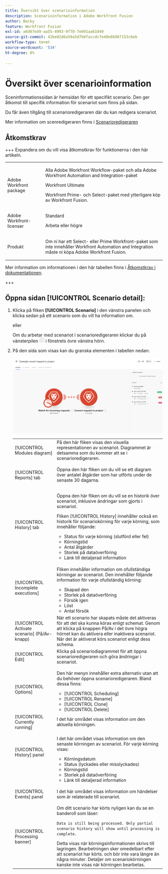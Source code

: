 ```yaml
---
title: Översikt över scenarioinformation
description: Scenarioinformation i Adobe Workfront Fusion
author: Becky
feature: Workfront Fusion
exl-id: a6d07ed9-aa55-4993-9f78-7e691aa61049
source-git-commit: 42be02d6a59a5d7b8faccdcfe40e8b967153c6eb
workflow-type: tm+mt
source-wordcount: '534'
ht-degree: 0%

---
```


# Översikt över scenarioinformation

Sceninformationssidan är hemsidan för ett specifikt scenario. Den ger åtkomst till specifik information för scenariot som finns på sidan.

Du får även tillgång till scenarioredigeraren där du kan redigera scenariot.

Mer information om scenredigeraren finns i [Scenarioredigeraren](/help/workfront-fusion/get-started-with-fusion/navigate-fusion/scenario-editor.md)

## Åtkomstkrav

+++ Expandera om du vill visa åtkomstkrav för funktionerna i den här artikeln.

<table style="table-layout:auto">
 <col> 
 <col> 
 <tbody> 
  <tr> 
   <td role="rowheader">Adobe Workfront package</td> 
   <td> <p>Alla Adobe Workfront Workflow-paket och alla Adobe Workfront Automation and Integration-paket</p><p>Workfront Ultimate</p><p>Workfront Prime- och Select-paket med ytterligare köp av Workfront Fusion.</p> </td> 
  </tr> 
  <tr data-mc-conditions=""> 
   <td role="rowheader">Adobe Workfront-licenser</td> 
   <td> <p>Standard</p><p>Arbeta eller högre</p> </td> 
  </tr> 
  <tr> 
   <td role="rowheader">Produkt</td> 
   <td>
   <p>Om ni har ett Select- eller Prime Workfront-paket som inte innehåller Workfront Automation and Integration måste ni köpa Adobe Workfront Fusion.</li></ul>
   </td> 
  </tr>
 </tbody> 
</table>

Mer information om informationen i den här tabellen finns i [Åtkomstkrav i dokumentationen](/help/workfront-fusion/references/licenses-and-roles/access-level-requirements-in-documentation.md).

+++

## Öppna sidan [!UICONTROL Scenario detail]:

1. Klicka på fliken **[!UICONTROL Scenario]** i den vänstra panelen och klicka sedan på ett scenario som du vill ha information om.

   eller

   Om du arbetar med scenariot i scenarioredigeraren klickar du på vänsterpilen ![Avsluta redigeringspilen](assets/exit-editing-arrow.png) i fönstrets övre vänstra hörn.

1. På den sida som visas kan du granska elementen i tabellen nedan:

   ![Scenarioinformation](assets/scenario-detail-350x207.png)

   <table style="table-layout:auto"> 
    <col> 
    <col> 
    <tbody> 
     <tr> 
      <td role="rowheader">[!UICONTROL Modules diagram] </td> 
      <td>På den här fliken visas den visuella representationen av scenariot. Diagrammet är detsamma som du kommer att se i scenarioredigeraren.</td> 
     </tr> 
     <tr> 
      <td role="rowheader">[!UICONTROL Reports] tab </td> 
      <td> <p>Öppna den här fliken om du vill se ett diagram över antalet åtgärder som har utförts under de senaste 30 dagarna.</p>  </td> 
     </tr> 
     <tr> 
      <td role="rowheader">[!UICONTROL History] tab </td> 
      <td> <p>Öppna den här fliken om du vill se en historik över scenariot, inklusive ändringar som gjorts i scenariot. </p> <p>Fliken [!UICONTROL History] innehåller också en historik för scenariokörning för varje körning, som innehåller följande:</p> 
       <ul> 
        <li>Status för varje körning (slutförd eller fel)</li> 
        <li>Körningstid</li> 
        <li>Antal åtgärder</li> 
        <li>Storlek på dataöverföring</li> 
        <li>Länk till detaljerad information</li> 
       </ul> </td> 
     </tr> 
     <tr> 
      <td role="rowheader">[!UICONTROL Incomplete executions]</td> 
      <td> <p>Fliken innehåller information om ofullständiga körningar av scenariot. Den innehåller följande information för varje ofullständig körning:</p> 
       <ul> 
        <li>Skapad den</li> 
        <li>Storlek på dataöverföring</li> 
        <li>Försök igen</li> 
        <li>Löst</li> 
        <li>Antal försök</li> 
       </ul> </td> 
     </tr> 
     <tr> 
      <td role="rowheader">[!UICONTROL Activate scenario] (På/Av-knapp)</td> 
      <td>När ett scenario har skapats måste det aktiveras för att det ska kunna köras enligt schemat. Genom att klicka på knappen På/Av i det övre högra hörnet kan du aktivera eller inaktivera scenariot. När det är aktiverat körs scenariot enligt dess schema.</td> 
     </tr> 
     <tr> 
      <td role="rowheader">[!UICONTROL Edit]</td> 
      <td>Klicka på scenariodiagrammet för att öppna scenarioredigeraren och göra ändringar i scenariot.</td> 
     </tr> 
     <tr> 
      <td role="rowheader">[!UICONTROL Options]</td> 
      <td> <p>Den här menyn innehåller extra alternativ utan att du behöver öppna scenarioredigeraren. Bland dessa finns:</p> 
       <ul> 
        <li>[!UICONTROL Scheduling]</li> 
        <li>[!UICONTROL Rename]</li> 
        <li>[!UICONTROL Clone]</li> 
        <li>[!UICONTROL Delete]</li> 
       </ul> </td> 
     </tr> 
     <tr> 
      <td role="rowheader">[!UICONTROL Currently running]</td> 
      <td>I det här området visas information om den aktuella körningen.</td> 
     </tr> 
     <tr> 
      <td role="rowheader"> <p>[!UICONTROL History] panel</p> <p> </p> </td> 
      <td> <p>I det här området visas information om den senaste körningen av scenariot. För varje körning visas:</p> 
       <ul> 
        <li>Körningsdatum</li> 
        <li>Status (lyckades eller misslyckades)</li> 
        <li>Körningstid</li> 
        <li>Storlek på dataöverföring</li> 
        <li>Länk till detaljerad information</li> 
       </ul> </td> 
     </tr> 
         <tr> 
      <td role="rowheader"> <p>[!UICONTROL Events] panel</p>  </td> 
      <td>I det här området visas information om händelser som är relaterade till scenariot.  </td> 
     </tr> 
     <tr> 
      <td role="rowheader"> <p>[!UICONTROL Processing banner]</p>  </td>

   <td>Om ditt scenario har körts nyligen kan du se en banderoll som läser:<p><code>Data is still being processed. Only partial scenario history will show until processing is complete.</code></p>Detta visas när körningsinformationen skrivs till lagringen. Bearbetningen sker omedelbart efter att scenariot har körts. och bör inte vara längre än några minuter. Detaljer om scenariokörningen kanske inte visas när körningen bearbetas.</td> 
     </tr> 
    </tbody> 
   </table>
